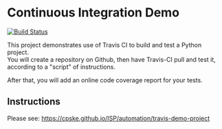 # Continuous Integration Demo

[![Build Status](https://travis-ci.com/your_acctid/demo-pyci.svg?branch=master)](https://travis-ci.com/your_acctid/demo-pyci)

This project demonstrates use of Travis CI to build and test a Python project.  
You will create a repository on Github, then have Travis-CI pull and test it,
according to a "script" of instructions.

After that, you will add an online code coverage report for your tests.

## Instructions

Please see: <https://cpske.github.io/ISP/automation/travis-demo-project>
